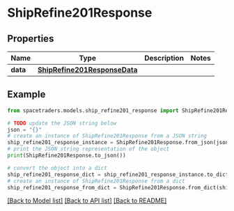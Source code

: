 # ShipRefine201Response


## Properties

Name | Type | Description | Notes
------------ | ------------- | ------------- | -------------
**data** | [**ShipRefine201ResponseData**](ShipRefine201ResponseData.md) |  | 

## Example

```python
from spacetraders.models.ship_refine201_response import ShipRefine201Response

# TODO update the JSON string below
json = "{}"
# create an instance of ShipRefine201Response from a JSON string
ship_refine201_response_instance = ShipRefine201Response.from_json(json)
# print the JSON string representation of the object
print(ShipRefine201Response.to_json())

# convert the object into a dict
ship_refine201_response_dict = ship_refine201_response_instance.to_dict()
# create an instance of ShipRefine201Response from a dict
ship_refine201_response_from_dict = ShipRefine201Response.from_dict(ship_refine201_response_dict)
```
[[Back to Model list]](../README.md#documentation-for-models) [[Back to API list]](../README.md#documentation-for-api-endpoints) [[Back to README]](../README.md)


